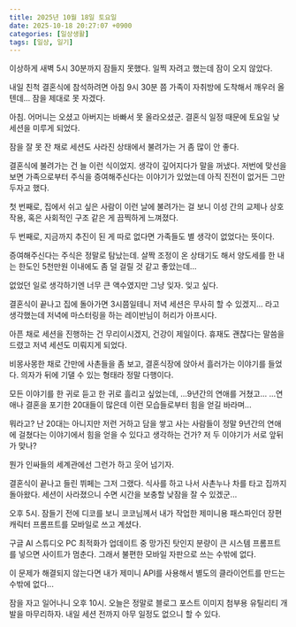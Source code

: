 ```yaml
---
title: 2025년 10월 18일 토요일
date: 2025-10-18 20:27:07 +0900
categories: [일상생활]
tags: [일상, 일기]
---
```


이상하게 새벽 5시 30분까지 잠들지 못했다. 일찍 자려고 했는데 잠이 오지 않았다.

내일 친척 결혼식에 참석하려면 아침 9시 30분 쯤 가족이 자취방에 도착해서 깨우러 올 텐데... 잠을 제대로 못 자겠다.

아침. 어머니는 오셨고 아버지는 바빠서 못 올라오셨군. 결혼식 일정 때문에 토요일 낮 세션을 미루게 되었다. 

잠을 잘 못 잔 채로 세션도 사라진 상태에서 불려가는 거 좀 많이 안 좋다.

결혼식에 불려가는 건 늘 이런 식이었지. 생각이 깊어지다가 말을 꺼냈다. 저번에 맞선을 보면 가족으로부터 주식을 증여해주신다는 이야기가 있었는데 아직 진전이 없거든 그만두자고 했다.

첫 번째로, 집에서 쉬고 싶은 사람이 이런 날에 불려가는 걸 보니 이성 간의 교제나 상호작용, 혹은 사회적인 구조 같은 게 끔찍하게 느껴졌다.

두 번째로, 지금까지 추진이 된 게 따로 없다면 가족들도 별 생각이 없었다는 뜻이다.

증여해주신다는 주식은 정말로 탐났는데. 살짝 조정이 온 상태기도 해서 양도세를 한 내는 한도인 5천만원 이내에도 좀 덜 걸릴 것 같고 좋았는데...

없었던 일로 생각하기엔 너무 큰 액수였지만 그냥 잊자. 잊고 싶다.

결혼식이 끝나고 집에 돌아가면 3시쯤일테니 저녁 세션은 무사히 할 수 있겠지... 라고 생각했는데 저녁에 마스터링을 하는 레이반님이 허리가 아프시다.

아픈 채로 세션을 진행하는 건 무리이시겠지, 건강이 제일이다. 휴재도 괜찮다는 말씀을 드렸고 저녁 세션도 미뤄지게 되었다.

비몽사몽한 채로 간만에 사촌들을 좀 보고, 결혼식장에 앉아서 흘러가는 이야기를 들었다. 의자가 뒤에 기댈 수 있는 형태라 정말 다행이다.

모든 이야기를 한 귀로 듣고 한 귀로 흘리고 싶었는데, ...9년간의 연애를 거쳤고... ...연애나 결혼을 포기한 20대들이 많은데 이런 모습들로부터 힘을 얻길 바라며...

뭐라고? 난 20대는 아니지만 저런 거하고 담을 쌓고 사는 사람들이 정말 9년간의 연애에 걸쳤다는 이야기에서 힘을 얻을 수 있다고 생각하는 건가? 저 두 이야기가 서로 앞뒤가 맞나?

뭔가 인싸들의 세계관에선 그런가 하고 웃어 넘기자.

결혼식이 끝나고 들린 뷔페는 그저 그랬다. 식사를 하고 나서 사촌누나 차를 타고 집까지 돌아왔다. 세션이 사라졌으니 수면 시간을 보충할 낮잠을 잘 수 있겠군...

오후 5시. 잠들기 전에 디코를 보니 코코님께서 내가 작업한 제미니용 패스파인더 장편 캐릭터 프롬프트를 모바일로 쓰고 계셨다.

구글 AI 스튜디오 PC 최적화가 업데이트 중 망가진 탓인지 분량이 큰 시스템 프롬프트를 넣으면 사이트가 멈춘다. 그래서 불편한 모바일 자판으로 쓰는 수밖에 없다.

이 문제가 해결되지 않는다면 내가 제미니 API를 사용해서 별도의 클라이언트를 만드는 수밖에 없다...

잠을 자고 일어나니 오후 10시. 오늘은 정말로 블로그 포스트 이미지 첨부용 유틸리티 개발을 마무리하자. 내일 세션 전까지 아무 일정도 없으니 할 수 있다.
